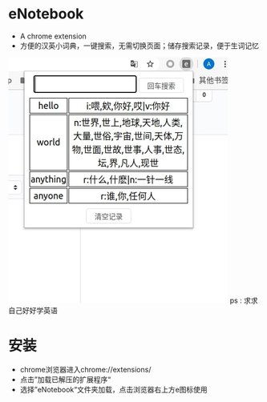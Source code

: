 # eNotebook
- A chrome extension
- 方便的汉英小词典，一键搜索，无需切换页面；储存搜索记录，便于生词记忆

![image](https://raw.githubusercontent.com/noob20000405/readme_pic/master/images/capture.jpg)
ps : 求求自己好好学英语
# 安装
- chrome浏览器进入chrome://extensions/
- 点击”加载已解压的扩展程序“
- 选择”eNotebook“文件夹加载，点击浏览器右上方e图标使用
